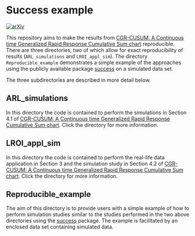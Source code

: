 # Success example

<!-- badges: start -->
[![arXiv](https://img.shields.io/badge/stat.AP-arXiv%3A2205.07618-B31B1B)](https://doi.org/10.48550/arXiv.2205.07618)
<!-- badges: end -->

This repository aims to make the results from [CGR-CUSUM: A Continuous time Generalized Rapid Response Cumulative Sum chart](https://arxiv.org/abs/2205.07618) reproducible. 
There are three directories, two of which allow for exact reproducibility of results (`ARL_simulations` and `LROI_appl_sim`).
The directory `Reproducible_example` demonstrates a simple example of the approaches using the publicly available package [success](https://github.com/d-gomon/success) on a simulated data set.

The three subdirectories are described in more detail below.

## ARL_simulations

In this directory the code is contained to perform the simulations in Section 4.1 of [CGR-CUSUM: A Continuous time Generalized Rapid Response Cumulative Sum chart](https://arxiv.org/abs/2205.07618). Click the directory for more information.


## LROI_appl_sim

In this directory the code is contained to perform the real-life data application in Section 3 and the simulation study in Section 4.2 of [CGR-CUSUM: A Continuous time Generalized Rapid Response Cumulative Sum chart](https://arxiv.org/abs/2205.07618). Click the directory for more information.


## Reproducible_example

The aim of this directory is to provide users with a simple example of how to perform simulation studies similar to the studies performed in the two above directories using the [success](https://github.com/d-gomon/success) package. The example is facilitated by an enclosed data set containing simulated data. 






